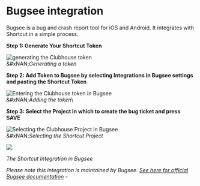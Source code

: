 # Bugsee integration

Bugsee is a bug and crash report tool for iOS and Android. It integrates with Shortcut in a simple process.&#x20;

**Step 1: Generate Your Shortcut Token**

![generating the Clubhouse token](https://help.shortcut.com/hc/article_attachments/115010334923/token_generate.png)\
&#xNAN;_&#x47;enerating a token_

**Step 2: Add Token to Bugsee by selecting Integrations in Bugsee settings and pasting the Shortcut Token**

![Entering the Clubhouse token in Bugsee](https://help.shortcut.com/hc/article_attachments/115010195206/token_enter.png)\
&#xNAN;_&#x41;dding the token_\


**Step 3: Select the Project in which to create the bug ticket and press SAVE**

![Selecting the Clubhouse Project in Bugsee](https://help.shortcut.com/hc/article_attachments/115010289083/Screen_Shot_2017-06-19_at_5.42.27_PM.png)\
&#xNAN;_&#x53;electing the Shortcut Project_

![](https://help.shortcut.com/hc/article_attachments/115010149426/mceclip0.png)

_The Shortcut Integration in Bugsee_

_Please note this integration is maintained by Bugsee._ [_See here for official Bugsee documentation_](https://docs.bugsee.com/integrations/providers/clubhouse/) _-_
